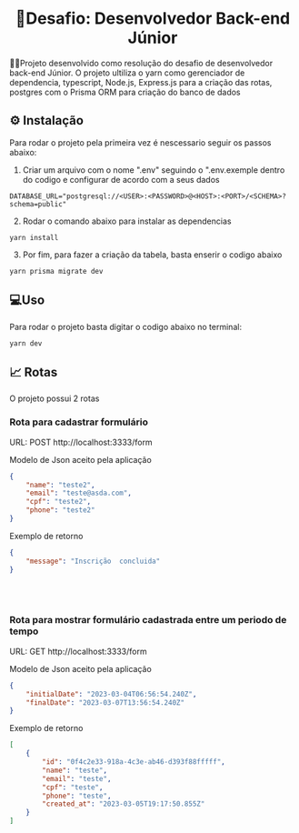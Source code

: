 <h1 align="center">🚀Desafio: Desenvolvedor Back-end Júnior</h1>

<p align="center">

👨‍💻Projeto desenvolvido como resolução do desafio de desenvolvedor back-end Júnior. O projeto ultiliza o yarn como gerenciador de dependencia, typescript, Node.js, Express.js para a criação das rotas, postgres com o Prisma ORM para criação do banco de dados

## :gear: Instalação

Para rodar o projeto pela primeira vez é nescessario seguir os passos abaixo:

1. Criar um arquivo com o nome ".env" seguindo o ".env.exemple dentro do codigo e configurar de acordo com a seus dados
```.env
DATABASE_URL="postgresql://<USER>:<PASSWORD>@<HOST>:<PORT>/<SCHEMA>?schema=public"
```
2. Rodar o comando abaixo para instalar as dependencias

```Console
yarn install
```

3. Por fim, para fazer a criação da tabela, basta enserir o codigo abaixo
```Console
yarn prisma migrate dev
```

## :computer:Uso

Para rodar o projeto basta digitar o codigo abaixo no terminal:

```Console
yarn dev
```

## :chart_with_upwards_trend: Rotas

O projeto possui 2 rotas

### Rota para cadastrar formulário

URL: POST http://localhost:3333/form

Modelo de Json aceito pela aplicação

```Json
{
    "name": "teste2",
    "email": "teste@asda.com",
    "cpf": "teste2",
    "phone": "teste2"
}
```

Exemplo de retorno
```Json
{
    "message": "Inscrição  concluida"
}
```
<br><br>

### Rota para mostrar formulário cadastrada entre um periodo de tempo

URL: GET http://localhost:3333/form

Modelo de Json aceito pela aplicação

```Json
{
    "initialDate": "2023-03-04T06:56:54.240Z",
    "finalDate": "2023-03-07T13:56:54.240Z"
}
```

Exemplo de retorno
```Json
[
    {
        "id": "0f4c2e33-918a-4c3e-ab46-d393f88fffff",
        "name": "teste",
        "email": "teste",
        "cpf": "teste",
        "phone": "teste",
        "created_at": "2023-03-05T19:17:50.855Z"
    }
]
```
